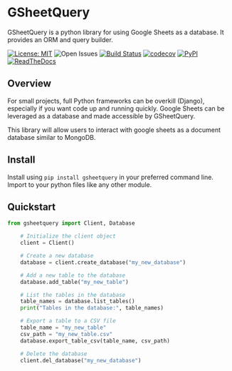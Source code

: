 # GSheetQuery
GSheetQuery is a python library for using Google Sheets as a database.  It provides an ORM and query builder.

[![License: MIT](https://img.shields.io/badge/License-MIT-yellow.svg)](https://opensource.org/licenses/MIT)
![Open Issues](https://img.shields.io/github/issues/swimninja247/gsheetquery)
[![Build Status](https://github.com/swimninja247/gsheetquery/workflows/Build%20Status/badge.svg?branch=main)](https://github.com/swimninja247/gsheetquery/actions/workflows/build.yml)
[![codecov](https://codecov.io/gh/swimninja247/gsheetquery/branch/main/graph/badge.svg)](https://codecov.io/gh/swimninja247/gsheetquery)
[![PyPI](https://img.shields.io/pypi/v/gsheetquery)](https://pypi.org/project/gsheetquery/)
[![ReadTheDocs](https://readthedocs.org/projects/gsheetquery/badge/?version=latest)](https://gsheetquery.readthedocs.io/en/latest/)

## Overview

For small projects, full Python frameworks can be overkill (Django), especially if you want code up and running quickly.  Google Sheets can be leveraged as a database and made accessible by GSheetQuery.

This library will allow users to interact with google sheets as a document database similar to MongoDB.

## Install

Install using `pip install gsheetquery` in your preferred command line.  Import to your python files like any other module.

## Quickstart

```python
from gsheetquery import Client, Database

    # Initialize the client object
    client = Client()

    # Create a new database
    database = client.create_database("my_new_database")

    # Add a new table to the database
    database.add_table("my_new_table")

    # List the tables in the database
    table_names = database.list_tables()
    print("Tables in the database:", table_names)

    # Export a table to a CSV file
    table_name = "my_new_table"
    csv_path = "my_new_table.csv"
    database.export_table_csv(table_name, csv_path)

    # Delete the database
    client.del_database("my_new_database")
```